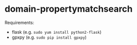 # domain-propertymatchsearch
Requirements:
  * flask (e.g. `sudo yum install python2-flask`)
  * gpxpy (e.g. `sudo pip install gpxpy`)
